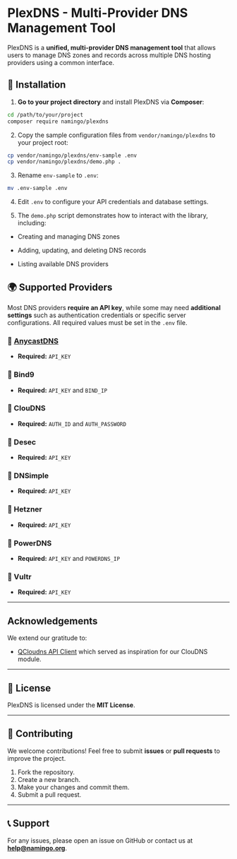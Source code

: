 # PlexDNS - Multi-Provider DNS Management Tool

PlexDNS is a **unified, multi-provider DNS management tool** that allows users to manage DNS zones and records across multiple DNS hosting providers using a common interface.

## 🚀 Installation

1. **Go to your project directory** and install PlexDNS via **Composer**:

```sh
cd /path/to/your/project
composer require namingo/plexdns
```

2. Copy the sample configuration files from `vendor/namingo/plexdns` to your project root:

```sh
cp vendor/namingo/plexdns/env-sample .env
cp vendor/namingo/plexdns/demo.php .
```

3. Rename `env-sample` to `.env`:

```sh
mv .env-sample .env
```

4. Edit `.env` to configure your API credentials and database settings.

5. The `demo.php` script demonstrates how to interact with the library, including:

- Creating and managing DNS zones

- Adding, updating, and deleting DNS records

- Listing available DNS providers

## 🌍 Supported Providers

Most DNS providers **require an API key**, while some may need **additional settings** such as authentication credentials or specific server configurations. All required values must be set in the `.env` file.

### 🔹 [AnycastDNS](https://anycastdns.app/)
- **Required:** `API_KEY`

### 🔹 Bind9
- **Required:** `API_KEY` and `BIND_IP`

### 🔹 ClouDNS
- **Required:** `AUTH_ID` and `AUTH_PASSWORD`

### 🔹 Desec
- **Required:** `API_KEY`

### 🔹 DNSimple
- **Required:** `API_KEY`

### 🔹 Hetzner
- **Required:** `API_KEY`

### 🔹 PowerDNS
- **Required:** `API_KEY` and `POWERDNS_IP`

### 🔹 Vultr
- **Required:** `API_KEY`

---

## Acknowledgements

We extend our gratitude to:
- [QCloudns API Client](https://github.com/sussdorf/qcloudns) which served as inspiration for our ClouDNS module.

---

## 📄 License
PlexDNS is licensed under the **MIT License**.

---

## 📩 Contributing
We welcome contributions! Feel free to submit **issues** or **pull requests** to improve the project.

1. Fork the repository.
2. Create a new branch.
3. Make your changes and commit them.
4. Submit a pull request.

---

## 📞 Support
For any issues, please open an issue on GitHub or contact us at **help@namingo.org**.